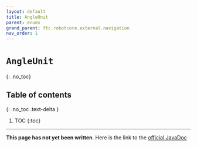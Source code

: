 ```yaml
---
layout: default
title: AngleUnit
parent: enums
grand_parent: ftc.robotcore.external.navigation
nav_order: 1
---
```

# `AngleUnit`
{: .no_toc}

## Table of contents
{: .no_toc .text-delta }

1. TOC
{:toc}
---
**This page has not yet been written**. Here is the link to the [official JavaDoc](https://ftctechnh.github.io/ftc_app/doc/javadoc/org/firstinspires/ftc/robotcore/external/navigation/AngleUnit.html)
        